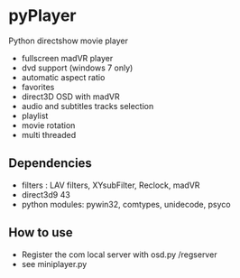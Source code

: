 pyPlayer
========

Python directshow movie player

* fullscreen madVR player
* dvd support (windows 7 only)
* automatic aspect ratio
* favorites
* direct3D OSD with madVR
* audio and subtitles tracks selection
* playlist
* movie rotation
* multi threaded

Dependencies
------------

* filters : LAV filters, XYsubFilter, Reclock, madVR
* direct3d9 43
* python modules: pywin32, comtypes, unidecode, psyco
 
How to use
----------

* Register the com local server with osd.py /regserver
* see miniplayer.py


